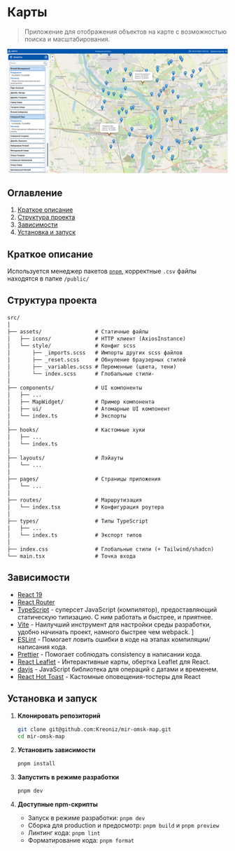 # Карты

> Приложение для отображения объектов на карте с возможностью поиска и масштабирования.  

![Скрин главного экрана](https://github.com/kreoniz/mir-omsk-map/raw/main/images/main-page-screenshot.png)

## Оглавление

1. [Краткое описание](#краткое-описание)
2. [Структура проекта](#структура-проекта)
3. [Зависимости](#зависимости)
4. [Установка и запуск](#установка-и-запуск)

## Краткое описание

Используется менеджер пакетов [`pnpm`](https://pnpm.io/), корректные `.csv` файлы находятся в папке `/public/`


## Структура проекта

```
src/
│
├── assets/                 # Статичные файлы
│   ├── icons/              # HTTP клиент (AxiosInstance)
│   └── style/              # Конфиг scss
│       ├── _imports.scss   # Импорты других scss файлов
│       ├── _reset.scss     # Обнуление браузерных стилей
│       ├── _variables.scss # Переменные (цвета, тени)
│       └── index.scss      # Глобальные стили-
│
├── components/             # UI компоненты
│   ├── ...
│   ├── MapWidget/          # Пример компонента
│   ├── ui/                 # Атомарные UI компонент
│   └── index.ts            # Экспорты
│
├── hooks/                  # Кастомные хуки
│   ├── ...
│   └── index.ts
│
├── layouts/                # Лэйауты
│   └── ...
│
├── pages/                  # Страницы приложения
│   └── ...
│
├── routes/                 # Маршрутизация
│   └── index.tsx           # Конфигурация роутера
│
├── types/                  # Типы TypeScript
│   ├── ...
│   └── index.ts            # Экспорт типов
│
├── index.css               # Глобальные стили (+ Tailwind/shadcn)
└── main.tsx                # Точка входа
```

## Зависимости

- [React 19](https://react.dev)
- [React Router](https://reactrouter.com/start/declarative/installation)
- [TypeScript](https://www.typescriptlang.org) - суперсет JavaScript (компилятор), предоставляющий статическую типизацию. С ним работать и быстрее, и приятнее.
- [Vite](https://vitejs.dev) - Наилучший инструмент для настройки среды разработки, удобно начинать проект, намного быстрее чем webpack.
]
- [ESLint](https://eslint.org/) - Помогает ловить ошибки в коде на этапах компиляции/написания кода.
- [Prettier](https://prettier.io/) - Помогает соблюдать consistency в написании кода.
- [React Leaflet](https://react-leaflet.js.org/) - Интерактивные карты, обертка Leaflet для React.
- [dayjs](https://day.js.org/) - JavaScript библиотека для операций с датами и временем.
- [React Hot Toast](https://react-hot-toast.com/) - Кастомные оповещения-тостеры для React

## Установка и запуск

1. **Клонировать репозиторий**
   ```bash
   git clone git@github.com:Kreoniz/mir-omsk-map.git
   cd mir-omsk-map
   ```

2. **Установить зависимости**
   ```bash
   pnpm install
   ```

3. **Запустить в режиме разработки**
   ```bash
   pnpm dev
   ```

4. **Доступные npm-скрипты**
   - Запуск в режиме разработки: `pnpm dev`
   - Сборка для production и предосмотр: `pnpm build` и `pnpm preview`
   - Линтинг кода: `pnpm lint`
   - Форматирование кода: `pnpm format`
